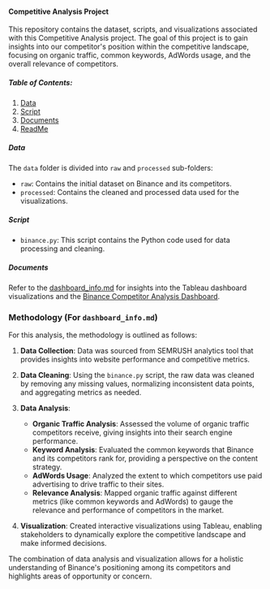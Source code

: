#### Competitive Analysis Project

This repository contains the dataset, scripts, and visualizations associated with this Competitive Analysis project. The goal of this project is to gain insights into our competitor's position within the competitive landscape, focusing on organic traffic, common keywords, AdWords usage, and the overall relevance of competitors.

##### Table of Contents:

1. [Data](#data)
2. [Script](#script)
3. [Documents](#visualizations)
4. [ReadMe](#methodology)

##### Data

The `data` folder is divided into `raw` and `processed` sub-folders:
- `raw`: Contains the initial dataset on Binance and its competitors.
- `processed`: Contains the cleaned and processed data used for the visualizations.

##### Script

- `binance.py`: This script contains the Python code used for data processing and cleaning.

##### Documents

Refer to the [dashboard_info.md](./documents/dashboard_info.md) for insights into the Tableau dashboard visualizations and the [Binance Competitor Analysis Dashboard](https://public.tableau.com/views/BinanceCompetitorAnalysis/Dashboard1?:language=fr-FR&:display_count=n&:origin=viz_share_link).



### Methodology (For `dashboard_info.md`)


For this analysis, the methodology is outlined as follows:

1. **Data Collection**: Data was sourced from SEMRUSH analytics tool that provides insights into website performance and competitive metrics.

2. **Data Cleaning**: Using the `binance.py` script, the raw data was cleaned by removing any missing values, normalizing inconsistent data points, and aggregating metrics as needed.

3. **Data Analysis**: 
    - **Organic Traffic Analysis**: Assessed the volume of organic traffic competitors receive, giving insights into their search engine performance.
    - **Keyword Analysis**: Evaluated the common keywords that Binance and its competitors rank for, providing a perspective on the content strategy.
    - **AdWords Usage**: Analyzed the extent to which competitors use paid advertising to drive traffic to their sites.
    - **Relevance Analysis**: Mapped organic traffic against different metrics (like common keywords and AdWords) to gauge the relevance and performance of competitors in the market.

4. **Visualization**: Created interactive visualizations using Tableau, enabling stakeholders to dynamically explore the competitive landscape and make informed decisions.

The combination of data analysis and visualization allows for a holistic understanding of Binance's positioning among its competitors and highlights areas of opportunity or concern.
